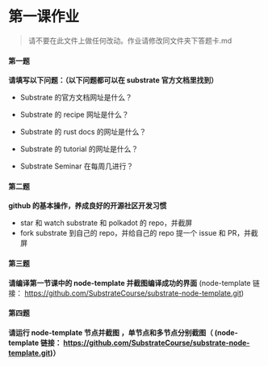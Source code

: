 # 第一课作业

> 请不要在此文件上做任何改动。作业请修改同文件夹下答题卡.md

#### 第一题

**请填写以下问题：（以下问题都可以在 substrate 官方文档里找到）**

- Substrate 的官方文档网址是什么？
- Substrate 的 recipe 网址是什么？
- Substrate 的 rust docs 的网址是什么？
- Substrate 的 tutorial 的网址是什么？

- Substrate Seminar 在每周几进行？

#### 第二题

**github 的基本操作，养成良好的开源社区开发习惯**

- star 和 watch substrate 和 polkadot 的 repo，并截屏
- fork substrate 到自己的 repo，并给自己的 repo 提一个 issue 和 PR，并截屏

#### 第三题

**请编译第一节课中的 node-template 并截图编译成功的界面** (node-template 链接： https://github.com/SubstrateCourse/substrate-node-template.git)

#### 第四题

**请运行 node-template 节点并截图 ，单节点和多节点分别截图（ (node-template 链接： https://github.com/SubstrateCourse/substrate-node-template.git)）**
